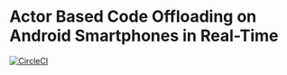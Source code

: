 Actor Based Code Offloading on Android Smartphones in Real-Time
==========

[![CircleCI](https://circleci.com/gh/whatever4711/dynOff/tree/master.svg?style=svg)](https://circleci.com/gh/whatever4711/dynOff/tree/master)
